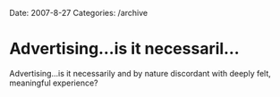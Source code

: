 Date: 2007-8-27
Categories: /archive

# Advertising…is it necessaril…

Advertising...is it necessarily and by nature discordant with deeply felt, meaningful experience?
